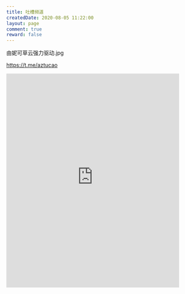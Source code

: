 ```yaml
---
title: 吐槽频道
createdDate: 2020-08-05 11:22:00
layout: page
comment: true
reward: false
---
```

由妮可草云强力驱动.jpg

<https://t.me/aztucao>

<div class="center">
  <iframe style="width: 90%; height: 40em;" src="https://rants.nichi.workers.dev/aztucao" frameborder="0"></iframe>
</div>

